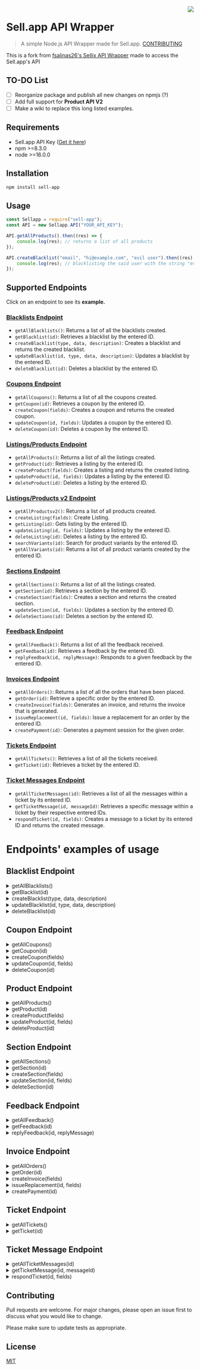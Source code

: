 <img src="https://i.vgy.me/NomCdN.png" align="right" />

# Sell.app API Wrapper

> A simple Node.js API Wrapper made for Sell.app. <a href="#contributing">CONTRIBUTING</a>

This is a fork from [fsalinas26's Sellix API Wrapper](https://github.com/fsalinas26/sellix-api-wrapper) made to access the Sell.app's API

## TO-DO List

-   [ ] Reorganize package and publish all new changes on npmjs (?)
-   [ ] Add full support for **Product API V2**
-   [ ] Make a wiki to replace this long listed examples.

## Requirements

-   Sell.app API Key ([Get it here](https://sell.app/user/api-tokens))
-   npm >=8.3.0
-   node >=16.0.0

## Installation

```bash
npm install sell-app
```

## Usage

```javascript
const Sellapp = require("sell-app");
const API = new Sellapp.API("YOUR_API_KEY");

API.getAllProducts().then((res) => {
	console.log(res); // returns a list of all products
});

API.createBlacklist("email", "hi@example.com", "evil user").then((res) => {
	console.log(res); // blacklisting the said user with the string "evil user" as description
});
```

## Supported Endpoints

Click on an endpoint to see its <b>example.</b>

### <a href="#blacklist-endpoint">Blacklists Endpoint</a>

-   `getAllBlacklists()`: Returns a list of all the blacklists created.
-   `getBlacklist(id)`: Retrieves a blacklist by the entered ID.
-   `createBlacklist(type, data, description)`: Creates a blacklist and returns the created blacklist.
-   `updateBlacklist(id, type, data, description)`: Updates a blacklist by the entered ID.
-   `deleteBlacklist(id)`: Deletes a blacklist by the entered ID.

### <a href="#coupon-endpoint">Coupons Endpoint</a>

-   `getAllCoupons()`: Returns a list of all the coupons created.
-   `getCoupon(id)`: Retrieves a coupon by the entered ID.
-   `createCoupon(fields)`: Creates a coupon and returns the created coupon.
-   `updateCoupon(id, fields)`: Updates a coupon by the entered ID.
-   `deleteCoupon(id)`: Deletes a coupon by the entered ID.

### <a href="#product-endpoint">Listings/Products Endpoint</a>

-   `getAllProducts()`: Returns a list of all the listings created.
-   `getProduct(id)`: Retrieves a listing by the entered ID.
-   `createProduct(fields)`: Creates a listing and returns the created listing.
-   `updateProduct(id, fields)`: Updates a listing by the entered ID.
-   `deleteProduct(id)`: Deletes a listing by the entered ID.

### <a href="#productv2-endpoint">Listings/Products v2 Endpoint</a>

-   `getAllProductsv2()`: Returns a list of all products created.
-   `createListing(fields)`: Create Listing.
-   `getListing(id)`: Gets listing by the entered ID.
-   `updateListing(id, fields)`: Updates a listing by the entered ID.
-   `deleteListing(id)`: Deletes a listing by the entered ID.
-   `searchVariants(id)`: Search for product variants by the entered ID.
-   `getAllVariants(id)`: Returns a list of all product variants created by the entered ID.

### <a href="#section-endpoint">Sections Endpoint</a>

-   `getAllSections()`: Returns a list of all the listings created.
-   `getSection(id)`: Retrieves a section by the entered ID.
-   `createSection(fields)`: Creates a section and returns the created section.
-   `updateSection(id, fields)`: Updates a section by the entered ID.
-   `deleteSections(id)`: Deletes a section by the entered ID.

### <a href="#feedback-endpoint">Feedback Endpoint</a>

-   `getAllFeedback()`: Returns a list of all the feedback received.
-   `getFeedback(id)`: Retrieves a feedback by the entered ID.
-   `replyFeedback(id, replyMessage)`: Responds to a given feedback by the entered ID.

### <a href="#invoice-endpoint">Invoices Endpoint</a>

-   `getAllOrders()`: Returns a list of all the orders that have been placed.
-   `getOrder(id)`: Retrieve a specific order by the entered ID.
-   `createInvoice(fields)`: Generates an invoice, and returns the invoice that is generated.
-   `issueReplacement(id, fields)`: Issue a replacement for an order by the entered ID.
-   `createPayment(id)`: Generates a payment session for the given order.

### <a href="#ticket-endpoint">Tickets Endpoint</a>

-   `getAllTickets()`: Retrieves a list of all the tickets received.
-   `getTicket(id)`: Retrieves a ticket by the entered ID.

### <a href="#ticket-message-endpoint">Ticket Messages Endpoint</a>

-   `getAllTicketMessages(id)`: Retrieves a list of all the messages within a ticket by its entered ID.
-   `getTicketMessage(id, messageId)`: Retrieves a specific message within a ticket by their respective entered IDs.
-   `respondTicket(id, fields)`: Creates a message to a ticket by its entered ID and returns the created message.

# Endpoints' examples of usage

## Blacklist Endpoint

<details>
  <summary>getAllBlacklists()</summary>
  
```javascript
API.getAllBlacklists().then((res) => {
	console.log(res);
});
```
</details>

<details>
  <summary>getBlacklist(id)</summary>
  
```javascript
API.getBlacklist("164").then((res) => {
    console.log(res);
});
```
| Parameters |  Type  | Required |      Description       |
| :--------: | :----: | :------: | :--------------------: |
|    `id`    | string |    ✔️    | ID of a blacklist rule |
</details>

<details>
  <summary>createBlacklist(type, data, description)</summary>
  
```javascript
API.createBlacklist("ip", "1.3.3.7", "Block hackers").then((res) => {
    console.log(res);
});
```
|  Parameters   |  Type  | Required |                                            Description                                             |
| :-----------: | :----: | :------: | :------------------------------------------------------------------------------------------------: |
|    `type`     | string |    ✔️    |         Your blacklist rule's type, can be one of the following - "email", "ip", "country"         |
|    `data`     | string |    ✔️    | Depending on the type you chose, you can enter an IP address, email address, or country code here. |
| `description` | string |    ✔️    |           A description that will help you remember why this blacklist rule was created.           |
</details>

<details>
  <summary>updateBlacklist(id, type, data, description)</summary>

```javascript
API.updateBlacklist(
	"164",
	"country",
	"MX",
	"sorry my fellow Mexican friends :sob:"
).then((res) => {
	console.log(res);
});
```

|  Parameters   |  Type  | Required |                                            Description                                             |
| :-----------: | :----: | :------: | :------------------------------------------------------------------------------------------------: |
|     `id`      | string |    ✔️    |                            ID of the blacklist rule you want to update                             |
|    `type`     | string |    ✔️    |         Your blacklist rule's type, can be one of the following - "email", "ip", "country"         |
|    `data`     | string |    ✔️    | Depending on the type you chose, you can enter an IP address, email address, or country code here. |
| `description` | string |    ✔️    |           A description that will help you remember why this blacklist rule was created.           |

</details>

<details>
  <summary>deleteBlacklist(id)</summary>
  
```javascript
API.deleteBlacklist("164").then((res) => {
    console.log(res);
});
```
| Parameters |  Type  | Required |      Description       |
| :--------: | :----: | :------: | :--------------------: |
|    `id`    | string |    ✔️    | ID of the blacklist rule you want to delete |
</details>

## Coupon Endpoint

<details>
  <summary>getAllCoupons()</summary>
  
```javascript
API.getAllCoupons().then((res) => {
	console.log(res);
});
```
</details>

<details>
  <summary>getCoupon(id)</summary>
  
```javascript
API.getCoupon("468").then((res) => {
    console.log(res);
});
```
| Parameters |  Type  | Required |      Description       |
| :--------: | :----: | :------: | :--------------------: |
|    `id`    | string |    ✔️    | ID of the coupon |
</details>

<details>
  <summary>createCoupon(fields)</summary>
  
```javascript
API.createCoupon({
	"code": "15off",
	"type": "PERCENTAGE",
	"discount": "15",
	"store_wide": false
}).then((res) => {
	console.log(res);
});
```

| Parameters |  Type  | Required |  Description   |
| :--------: | :----: | :------: | :------------: |
|  `fields`  | object |    ✔️    | Coupon's field |

| Fields' Values |    Type     | Required |                                 Description                                  |
| :------------: | :---------: | :------: | :--------------------------------------------------------------------------: |
|     `code`     |   string    |    ✔️    |             The coupon code the customer enters during checkout.             |
|     `type`     |   string    |    ✔️    |                 This can be either "PERCENTAGE" or "AMOUNT".                 |
|   `discount`   |   string    |    ✔️    |                  The discount value in percentage or cents.                  |
|    `limit`     |  int/null   |    ❌    | The maximum amount of times a coupon code can be used, across all customers. |
|  `store_wide`  |   boolean   |    ✔️    |     Whether the coupon applies to all products within your store or not.     |
|  `expires_at`  | string/null |    ❌    |            The coupon's expiry date. (format: YY-MM-DD HH-MM-SS)             |

</details>

<details>
  <summary>updateCoupon(id, fields)</summary>
  
```javascript
API.updateCoupon("468", {
	"code": "free20",
	"type": "AMOUNT",
	"discount": "20", // price reduces by 20 dollars
	"limit": 2, // can only be used twice then expires
	"store_wide": true, // the code now can be used across all of your products
	"expires_at": "2023-01-01 12:00:00"
}).then((res) => {
	console.log(res);
});
```

| Parameters |  Type  | Required |             Description             |
| :--------: | :----: | :------: | :---------------------------------: |
|    `id`    | string |    ✔️    | ID of the coupon you want to update |
|  `fields`  | object |    ✔️    |           Coupon's field            |

| Fields' Values |    Type     | Required |                                 Description                                  |
| :------------: | :---------: | :------: | :--------------------------------------------------------------------------: |
|     `code`     |   string    |    ✔️    |             The coupon code the customer enters during checkout.             |
|     `type`     |   string    |    ✔️    |                 This can be either "PERCENTAGE" or "AMOUNT".                 |
|   `discount`   |   string    |    ✔️    |                  The discount value in percentage or cents.                  |
|    `limit`     |  int/null   |    ❌    | The maximum amount of times a coupon code can be used, across all customers. |
|  `store_wide`  |   boolean   |    ✔️    |     Whether the coupon applies to all products within your store or not.     |
|  `expires_at`  | string/null |    ❌    |            The coupon's expiry date. (format: YY-MM-DD HH-MM-SS)             |

</details>

<details>
  <summary>deleteCoupon(id)</summary>
  
```javascript
API.deleteCoupon("468").then((res) => {
    console.log(res);
});
```
| Parameters |  Type  | Required |      Description       |
| :--------: | :----: | :------: | :--------------------: |
|    `id`    | string |    ✔️    | ID of the coupon you want to delete |
</details>

## Product Endpoint

<details>
  <summary>getAllProducts()</summary>
  
```javascript
API.getAllProducts().then((res) => {
	console.log(res);
});
```
</details>

<details>
  <summary>getProduct(id)</summary>
  
```javascript
API.getProduct("4982").then((res) => {
    console.log(res);
});
```
| Parameters |  Type  | Required |      Description       |
| :--------: | :----: | :------: | :--------------------: |
|    `id`    | string |    ✔️    | ID of the product |
</details>

<details>
  <summary>createProduct(fields)</summary>
  
```javascript
API.createProduct({
	"title": "Millions of gold pieces",
	"description": "Get rich, buy this.",
	"deliverable": {
		"delivery_text": "Meet me in world 5",
		"type": "MANUAL",
		"data": {
			"stock": 666,
			"comment": "Thanks"
		}
	},
	"price": {
		"price": 50,
		"currency": "USD"
	},
	"payment_methods": ["PAYPAL"],
	"minimum_purchase_quantity": 1,
	"visibility": "HIDDEN"
})
	.then((res) => {
		console.log(res);
	})
	.catch((err) => {
		console.log(err);
	});
```

| Parameters |  Type  | Required |   Description   |
| :--------: | :----: | :------: | :-------------: |
|  `fields`  | object |    ✔️    | Product's field |

|       Fields' Values        |      Type       | Required |                                                                   Description                                                                    |
| :-------------------------: | :-------------: | :------: | :----------------------------------------------------------------------------------------------------------------------------------------------: |
|           `title`           |     string      |    ✔️    |                                                               The product's title.                                                               |
|        `description`        |     string      |    ✔️    |                                                            The product's description.                                                            |
|           `image`           |   object/null   |    ❌    |                                      An image binary which will be visible when someone views your product.                                      |
|           `order`           |    int/null     |    ❌    |                                          The product's order in which it is sorted on your storefront.                                           |
|        `visibility`         |     string      |    ✔️    |                       Either "PUBLIC", "HIDDEN", or "PRIVATE" - depending on whether you want this product to be visible.                        |
|        `deliverable`        |     object      |    ✔️    | The product's deliverable which will be sent to the customer. Consists of three pieces of nested data, being "delivery_text", "type", and "data" |
|           `price`           |     object      |    ✔️    |                        The product's price in nested format. Consists of two variables "PRICE" (in cents) and "CURRENCY".                        |
|          `humble`           |     boolean     |    ❌    |                              Whether you want to allow the customer to pay more than the product's price. ( ͡° ͜ʖ ͡°)                               |
|      `payment_methods`      | array of string |    ✔️    |                        Items Enum: "COINBASE" "PAYDASH" "PAYPAL" "STRIPE". The product's payment methods in array format.                        |
|  `additional_information`   |      array      |    ❌    |                               Additional info that can be requested from the customer during the checkout process.                               |
|       `bulk_discount`       |      array      |    ❌    |                                 An array of discounts when a customer purchases more than a specified quantity.                                  |
| `minimum_purchase_quantity` |       int       |    ✔️    |                                                The minimum amount a customer is able to purchase.                                                |
| `maximum_purchase_quantity` |    int/null     |    ❌    |                                                The maximum amount a customer is able to purchase.                                                |
|          `webhook`          |   string/null   |    ❌    |                                         A webhook URL that will receive updates when orders are placed.                                          |
|         `warranty`          |   object/null   |    ❌    |                                        The warranty time in which a customer is able to request a refund.                                        |
|          `locked`           |     boolean     |    ❌    |                                           Whether this product is locked by the admins or moderators.                                            |
|          `section`          |    int/null     |    ❌    |                             The ID of a section to associate with this product. Use null to disassociate a section.                              |

</details>

<details>
  <summary>updateProduct(id, fields)</summary>
  
```javascript
API.updateProduct("4982", {
	"title": "Millions of gold pieces EXTRA",
	"slug": "millions-of-gold-pieces",
	"description": "Get rich, buy this.",
	"visibility": "PUBLIC",
	"deliverable": {
		"delivery_text": "Meet me in world 1000!!",
		"type": "MANUAL",
		"data": {
			"stock": 666,
			"comment": "Thanks broski (scammed, real)"
		}
	},
	"price": {
		"price": 1000, // ( ͡° ͜ʖ ͡°)
		"currency": "USD"
	},
	"humble": true,
	"payment_methods": ["PAYPAL"],
	"minimum_purchase_quantity": 1,
	"maximum_purchase_quantity": 20
})
	.then((res) => {
		console.log(res);
	})
	.catch((err) => {
		console.log(err);
	});
```

| Parameters |  Type  | Required |             Description             |
| :--------: | :----: | :------: | :---------------------------------: |
|    `id`    | string |    ✔️    | ID of the coupon you want to update |
|  `fields`  | object |    ✔️    |           Coupon's field            |

|       Fields' Values        |      Type       | Required |                                                                   Description                                                                    |
| :-------------------------: | :-------------: | :------: | :----------------------------------------------------------------------------------------------------------------------------------------------: |
|           `title`           |     string      |    ✔️    |                                                               The product's title.                                                               |
|        `description`        |     string      |    ✔️    |                                                            The product's description.                                                            |
|           `image`           |   object/null   |    ❌    |                                      An image binary which will be visible when someone views your product.                                      |
|           `order`           |    int/null     |    ❌    |                                          The product's order in which it is sorted on your storefront.                                           |
|        `visibility`         |     string      |    ✔️    |                       Either "PUBLIC", "HIDDEN", or "PRIVATE" - depending on whether you want this product to be visible.                        |
|        `deliverable`        |     object      |    ✔️    | The product's deliverable which will be sent to the customer. Consists of three pieces of nested data, being "delivery_text", "type", and "data" |
|           `price`           |     object      |    ✔️    |                        The product's price in nested format. Consists of two variables "PRICE" (in cents) and "CURRENCY".                        |
|          `humble`           |     boolean     |    ❌    |                              Whether you want to allow the customer to pay more than the product's price. ( ͡° ͜ʖ ͡°)                               |
|      `payment_methods`      | array of string |    ✔️    |                        Items Enum: "COINBASE" "PAYDASH" "PAYPAL" "STRIPE". The product's payment methods in array format.                        |
|  `additional_information`   |      array      |    ❌    |                               Additional info that can be requested from the customer during the checkout process.                               |
|       `bulk_discount`       |      array      |    ❌    |                                 An array of discounts when a customer purchases more than a specified quantity.                                  |
| `minimum_purchase_quantity` |       int       |    ✔️    |                                                The minimum amount a customer is able to purchase.                                                |
| `maximum_purchase_quantity` |    int/null     |    ❌    |                                                The maximum amount a customer is able to purchase.                                                |
|          `webhook`          |   string/null   |    ❌    |                                         A webhook URL that will receive updates when orders are placed.                                          |
|         `warranty`          |   object/null   |    ❌    |                                        The warranty time in which a customer is able to request a refund.                                        |
|          `locked`           |     boolean     |    ❌    |                                           Whether this product is locked by the admins or moderators.                                            |
|          `section`          |    int/null     |    ❌    |                             The ID of a section to associate with this product. Use null to disassociate a section.                              |

</details>

<details>
  <summary>deleteProduct(id)</summary>
  
```javascript
API.deleteProduct("4982").then((res) => {
    console.log(res);
});
```
| Parameters |  Type  | Required |      Description       |
| :--------: | :----: | :------: | :--------------------: |
|    `id`    | string |    ✔️    | ID of the product you want to delete |
</details>

## Section Endpoint

<details>
  <summary>getAllSections()</summary>
  
```javascript
API.getAllSections().then((res) => {
	console.log(res);
});
```
</details>

<details>
  <summary>getSection(id)</summary>
  
```javascript
API.getSection("694").then((res) => {
    console.log(res);
});
```
| Parameters |  Type  | Required |      Description       |
| :--------: | :----: | :------: | :--------------------: |
|    `id`    | string |    ✔️    | ID of a section |
</details>

<details>
  <summary>createSection(fields)</summary>
  
```javascript
API.createSection({
	"title": "Gaming Goods",
	"hidden": false
})
	.then((res) => {
		console.log(res);
	})
	.catch((err) => {
		console.log(err);
	});
```

| Parameters |  Type  | Required |   Description   |
| :--------: | :----: | :------: | :-------------: |
|  `fields`  | object |    ✔️    | Section's field |

| Fields' Values |  Type   | Required |                                     Description                                      |
| :------------: | :-----: | :------: | :----------------------------------------------------------------------------------: |
|    `title`     | string  |    ✔️    |                                 The section's title.                                 |
|    `hidden`    | boolean |    ✔️    | Whether this section is hidden from public view (can only be accessed by direct URL) |
|    `order`     |   int   |    ❌    |        The order of the section in which it is displayed on your storefront.         |

</details>

<details>
  <summary>updateSection(id, fields)</summary>
  
```javascript
API.updateSection("694", {
	"title": "Gaming Goods",
	"hidden": false,
	"order": 1,
	"slug": "gaming-goods"
}).then((res) => {
	console.log(res);
});
```

| Parameters |  Type  | Required |             Description             |
| :--------: | :----: | :------: | :---------------------------------: |
|    `id`    | string |    ✔️    | ID of the coupon you want to update |
|  `fields`  | object |    ✔️    |           Coupon's field            |

| Fields' Values |  Type   | Required |                                     Description                                      |
| :------------: | :-----: | :------: | :----------------------------------------------------------------------------------: |
|    `title`     | string  |    ✔️    |                                 The section's title.                                 |
|    `hidden`    | boolean |    ✔️    | Whether this section is hidden from public view (can only be accessed by direct URL) |
|    `order`     |   int   |    ❌    |        The order of the section in which it is displayed on your storefront.         |

</details>

<details>
  <summary>deleteSection(id)</summary>
  
```javascript
API.deleteSection("694").then((res) => {
    console.log(res);
});
```
| Parameters |  Type  | Required |      Description       |
| :--------: | :----: | :------: | :--------------------: |
|    `id`    | string |    ✔️    | ID of the section you want to delete |
</details>

## Feedback Endpoint

<details>
  <summary>getAllFeedback()</summary>
  
```javascript
API.getAllFeedback().then((res) => {
	console.log(res);
});
```
</details>

<details>
  <summary>getFeedback(id)</summary>
  
```javascript
API.getFeedback("666").then((res) => {
    console.log(res);
});
```
| Parameters |  Type  | Required |      Description       |
| :--------: | :----: | :------: | :--------------------: |
|    `id`    | string |    ✔️    | ID of a feedback |
</details>

<details>
  <summary>replyFeedback(id, replyMessage)</summary>
  
```javascript
API.replyFeedback("666", "Thanks for the positive feedback!").then((res) => {
	console.log(res);
});
```

|   Parameters   |  Type  | Required |                                Description                                |
| :------------: | :----: | :------: | :-----------------------------------------------------------------------: |
|      `id`      | string |    ✔️    |                    ID of the coupon you want to update                    |
| `replyMessage` | string |    ✔️    | A reply message that was left by the store owner who received this rating |

</details>

## Invoice Endpoint

<details>
  <summary>getAllOrders()</summary>
  
```javascript
API.getAllOrders().then((res) => {
	console.log(res);
});
```
</details>

<details>
  <summary>getOrder(id)</summary>
  
```javascript
API.getOrder("666").then((res) => {
    console.log(res);
});
```
| Parameters |  Type  | Required |      Description       |
| :--------: | :----: | :------: | :--------------------: |
|    `id`    | string |    ✔️    | ID of an order |
</details>

<details>
  <summary>createInvoice(fields)</summary>
  
```javascript
API.createInvoice({
	"customer_email": "john@doe.com",
	"total": "4.99",
	"payment_method": "PAYPAL",
	"products": {
		"1210": {
			"quantity": 5,
			"additional_information": [
				{
					"accept_terms_and_conditions": true,
					"read_terms_and_conditions_before_accepting": true
				}
			],
			"fill_once": true
		}
	}
})
	.then((res) => {
		console.log(res);
	})
	.catch((err) => {
		console.log(err);
	});
```

| Parameters |  Type  | Required |   Description   |
| :--------: | :----: | :------: | :-------------: |
|  `fields`  | object |    ✔️    | Invoice's field |

|  Fields' Values  |  Type  | Required |                                                                                                                          Description                                                                                                                          |
| :--------------: | :----: | :------: | :-----------------------------------------------------------------------------------------------------------------------------------------------------------------------------------------------------------------------------------------------------------: |
| `customer_email` | string |    ❌    |                                                                                                       The email of the customer who placed this order.                                                                                                        |
|     `total`      | string |    ❌    |                                                                                   The total amount to pay for this order. Can be excluded to create free-of-charge orders.                                                                                    |
| `payment_method` | string |    ❌    | Enum: "COINBASE" "PAYDASH" "PAYPAL" "STRIPE". The payment gateway to process this order with.The selected payment gateway must be configured for the issuing store and should only be included in the request if the total of the order is greater than zero. |
|     `coupon`     | string |    ❌    |                                                                                                            The coupon code to apply to this order.                                                                                                            |
|    `products`    | object |    ❌    |                                                     Association of products with quantity and additional information to include in the order. The object keys must be the ids of the listings to include                                                      |

</details>

<details>
  <summary>issueReplacement(id, fields)</summary>
  
```javascript
API.issueReplacement("666", {
  "listings": [
    1,
    2,
    3
  ]
}).then((res) => {
	console.log(res);
});
```

| Parameters |  Type  | Required |                                            Description                                            |
| :--------: | :----: | :------: | :-----------------------------------------------------------------------------------------------: |
|    `id`    | string |    ✔️    |                          ID of the order you want to issue a replacement                          |
|  `fields`  | array  |    ❌    | The listings that should be replaced. If no listings are provided, all listings will be replaced. |

</details>

<details>
  <summary>createPayment(id)</summary>
  
```javascript
API.createPayment("4982")
	.then((res) => {
		console.log(res);
	})
	.catch((err) => {
		console.log(err);
	});
```
| Parameters |  Type  | Required |      Description       |
| :--------: | :----: | :------: | :--------------------: |
|    `id`    | string |    ✔️    | Generates a payment session for the given ORDER ID. |
</details>

## Ticket Endpoint

<details>
  <summary>getAllTickets()</summary>
  
```javascript
API.getAllTickets().then((res) => {
	console.log(res);
});
```
</details>

<details>
  <summary>getTicket(id)</summary>
  
```javascript
API.getTicket("69").then((res) => {
    console.log(res);
});
```
| Parameters |  Type  | Required |      Description       |
| :--------: | :----: | :------: | :--------------------: |
|    `id`    | string |    ✔️    | Retrieves a ticket by the entered ID. |
</details>

## Ticket Message Endpoint

<details>
  <summary>getAllTicketMessages(id)</summary>
  
```javascript
API.getAllTicketMessages("69").then((res) => {
    console.log(res);
});
```
| Parameters |  Type  | Required |      Description       |
| :--------: | :----: | :------: | :--------------------: |
|    `id`    | string |    ✔️    | Retrieves a list of all the messages within a ticket by its entered ID. |
</details>

<details>
  <summary>getTicketMessage(id, messageId)</summary>
  
```javascript
API.getTicketMessage("69", "420").then((res) => {
    console.log(res);
});
```
|  Parameters | Type | Required |                                  Description                                  |
|:-----------:|:----:|:--------:|:-----------------------------------------------------------------------------:|
|     `id`    |  int |    ✔️      |                                 ID of a ticket                                |
| `messageId` |  int |     ✔️     | Retrieves a specific message within a ticket by their respective entered IDs. |
</details>

<details>
  <summary>respondTicket(id, fields)</summary>
  
```javascript
API.respondTicket("69", {
	"author": "STORE",
	"content": "This is a response message."
}).then((res) => {
	console.log(res);
});
```

| Parameters |  Type  | Required |             Description              |
| :--------: | :----: | :------: | :----------------------------------: |
|    `id`    | string |    ✔️    | ID of the ticket you want to respond |
|  `fields`  | object |    ✔️    |           Response's field           |

| Parameters |  Type  | Required |                                Description                                |
| :--------: | :----: | :------: | :-----------------------------------------------------------------------: |
|  `author`  | string |    ❌    | Either "STORE" or "CUSTOMER" depending on who sent this specific message. |
| `content`  | string |    ✔️    |                        The message that was left.                         |

</details>

## Contributing

Pull requests are welcome. For major changes, please open an issue first to discuss what you would like to change.

Please make sure to update tests as appropriate.

## License

[MIT](https://choosealicense.com/licenses/mit/)
